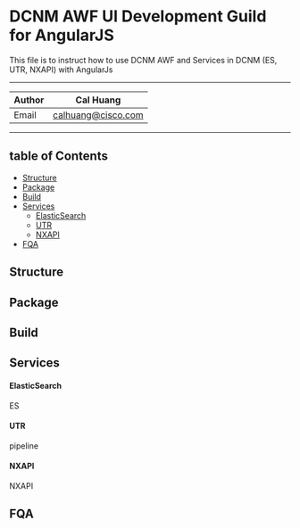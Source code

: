 DCNM AWF UI Development Guild for AngularJS
============================================
This file is to instruct how to use DCNM AWF and Services in DCNM (ES, UTR, NXAPI) with AngularJs
****
|Author|Cal Huang|
|---|---
|Email|calhuang@cisco.com
****
table of Contents
-------------------
* [Structure](#Structure)
* [Package](#Package)
* [Build](#Build)
* [Services](#Services)
  * [ElasticSearch](#ElasticSearch)
  * [UTR](#UTR)
  * [NXAPI](#NXAPI)
* [FQA](#FQA)

## Structure

## Package

## Build

## Services

#### ElasticSearch
ES
#### UTR
pipeline
#### NXAPI
NXAPI

## FQA
